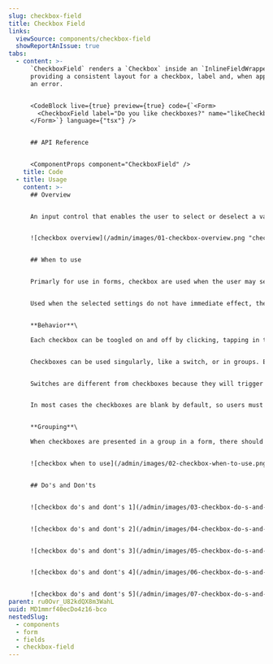 ```yaml
---
slug: checkbox-field
title: Checkbox Field
links:
  viewSource: components/checkbox-field
  showReportAnIssue: true
tabs:
  - content: >-
      `CheckboxField` renders a `Checkbox` inside an `InlineFieldWrapper`,
      providing a consistent layout for a checkbox, label and, when applicable,
      an error.


      <CodeBlock live={true} preview={true} code={`<Form>
        <CheckboxField label="Do you like checkboxes?" name="likeCheckboxes" />
      </Form>`} language={"tsx"} />


      ## API Reference


      <ComponentProps component="CheckboxField" />
    title: Code
  - title: Usage
    content: >-
      ## Overview


      An input control that enables the user to select or deselect a value, usually within a set of predefined options.


      ![checkbox overview](/admin/images/01-checkbox-overview.png "checkbox overview")


      ## When to use


      Primarly for use in forms, checkbox are used when the user may select any number of choices, including zero, one, or several.


      Used when the selected settings do not have immediate effect, these require confirmation.


      **Behavior**\

      Each checkbox can be toogled on and off by clicking, tapping in touchscreen devices, or by keyboard through tabbing and pressing the ‘Enter’ key, on either the box area or its label.  


      Checkboxes can be used singularly, like a switch, or in groups. Each checkbox is independent of all other checkboxes, so checking one box doesn't uncheck the others.  


      Switches are different from checkboxes because they will trigger the state change directly, but Checkbox just marks the state as changed and this needs to be submitted.  


      In most cases the checkboxes are blank by default, so users must actively click to activate it.  


      **Grouping**\

      When checkboxes are presented in a group in a form, there should be at least a global label if no other description is present, stablishing the relation between the elements in a simple brief manner with no more than 2 or 3 words.


      ![checkbox when to use](/admin/images/02-checkbox-when-to-use.png "checkbox when to use")


      ## Do's and Don'ts


      ![checkbox do's and dont's 1](/admin/images/03-checkbox-do-s-and-dont-s.png "checkbox do's and dont's 1")


      ![checkbox do's and dont's 2](/admin/images/04-checkbox-do-s-and-dont-s.png "checkbox do's and dont's 2")


      ![checkbox do's and dont's 3](/admin/images/05-checkbox-do-s-and-dont-s.png "checkbox do's and dont's 3")


      ![checkbox do's and dont's 4](/admin/images/06-checkbox-do-s-and-dont-s.png "checkbox do's and dont's 4")


      ![checkbox do's and dont's 5](/admin/images/07-checkbox-do-s-and-dont-s.png "checkbox do's and dont's 5")
parent: ru0Ovr_U82kdQX8m3WahL
uuid: MD1mmrf40ecDo4z16-bco
nestedSlug:
  - components
  - form
  - fields
  - checkbox-field
---
```


